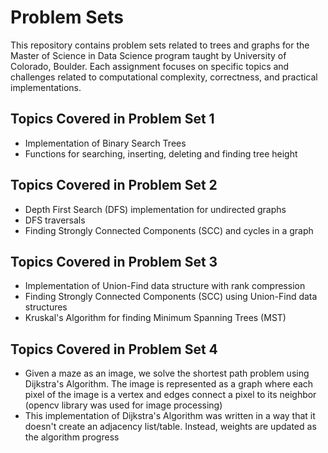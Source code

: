 # Problem Sets
This repository contains problem sets related to trees and graphs for the Master of Science in Data Science program taught by University of Colorado, Boulder. Each assignment focuses on specific topics and challenges related to computational complexity, correctness, and practical implementations.

## Topics Covered in Problem Set 1
  - Implementation of Binary Search Trees
  - Functions for searching, inserting, deleting and finding tree height 

## Topics Covered in Problem Set 2
  - Depth First Search (DFS) implementation for undirected graphs
  - DFS traversals
  - Finding Strongly Connected Components (SCC) and cycles in a graph

## Topics Covered in Problem Set 3
  - Implementation of Union-Find data structure with rank compression
  - Finding Strongly Connected Components (SCC) using Union-Find data structures
  - Kruskal's Algorithm for finding Minimum Spanning Trees (MST)

## Topics Covered in Problem Set 4
  - Given a maze as an image, we solve the shortest path problem using Dijkstra's Algorithm. The image is represented as a graph where each pixel of the image is a vertex and edges connect a pixel to its neighbor (opencv library was used for image processing)
  - This implementation of Dijkstra's Algorithm was written in a way that it doesn't create an adjacency list/table. Instead, weights are updated as the algorithm progress
